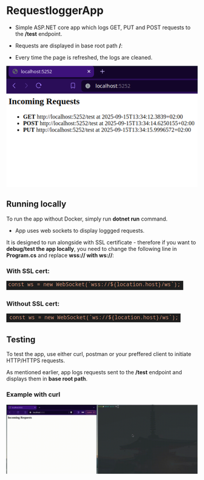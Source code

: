 # RequestloggerApp
- Simple ASP.NET core app which logs GET, PUT and POST requests to the **/test** endpoint.

- Requests are displayed in base root path **/**:

- Every time the page is refreshed, the logs are cleaned.

![alt text](docs/image.png)

## Running locally
To run the app without Docker, simply run **dotnet run** command.

- App uses web sockets to display loggged requests. 

It is designed to run alongside with SSL certificate - therefore if you want to **debug/test the app locally**, you need to change the following line in **Program.cs** and replace **wss:// with ws://**:

### With SSL cert:

![alt text](docs/image-4.png)


### Without SSL cert:
![alt text](docs/image-3.png)

## Testing
To test the app, use either curl, postman or your preffered client to initiate HTTP/HTTPS requests.

As mentioned earlier, app logs requests sent to the **/test** endpoint and displays them in **base root path**.

### Example with curl

![alt text](docs/showcase.gif)